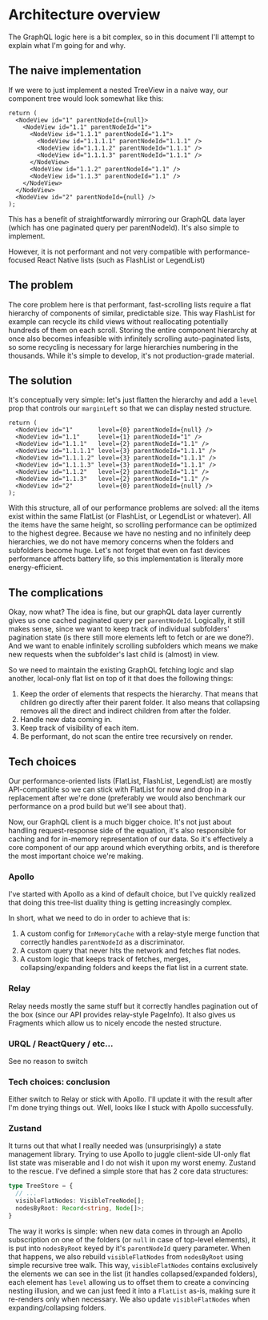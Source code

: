# Architecture overview
The GraphQL logic here is a bit complex, so in this document I'll attempt to explain what I'm going for and why.

## The naive implementation
If we were to just implement a nested TreeView in a naive way, our component tree would look somewhat like this:

```tsx
return (
  <NodeView id="1" parentNodeId={null}>
    <NodeView id="1.1" parentNodeId="1">
      <NodeView id="1.1.1" parentNodeId="1.1">
        <NodeView id="1.1.1.1" parentNodeId="1.1.1" />
        <NodeView id="1.1.1.2" parentNodeId="1.1.1" />
        <NodeView id="1.1.1.3" parentNodeId="1.1.1" />
      </NodeView>
      <NodeView id="1.1.2" parentNodeId="1.1" />
      <NodeView id="1.1.3" parentNodeId="1.1" />
    </NodeView>
  </NodeView>
  <NodeView id="2" parentNodeId={null} />
);
```

This has a benefit of straightforwardly mirroring our GraphQL data layer (which has one paginated query per parentNodeId).
It's also simple to implement.

However, it is not performant and not very compatible with performance-focused React Native lists (such as FlashList or LegendList)

## The problem
The core problem here is that performant, fast-scrolling lists require a flat hierarchy of components of similar, predictable size.
This way FlashList for example can recycle its child views without reallocating potentially hundreds of them on each scroll.
Storing the entire component hierarchy at once also becomes infeasible with infinitely scrolling auto-paginated lists, so some recycling is necessary for large hierarchies numbering in the thousands.
While it's simple to develop, it's not production-grade material.

## The solution
It's conceptually very simple: let's just flatten the hierarchy and add a `level` prop that controls our `marginLeft` so that we can display nested structure.

```tsx
return (
  <NodeView id="1"       level={0} parentNodeId={null} />
  <NodeView id="1.1"     level={1} parentNodeId="1" />
  <NodeView id="1.1.1"   level={2} parentNodeId="1.1" />
  <NodeView id="1.1.1.1" level={3} parentNodeId="1.1.1" />
  <NodeView id="1.1.1.2" level={3} parentNodeId="1.1.1" />
  <NodeView id="1.1.1.3" level={3} parentNodeId="1.1.1" />
  <NodeView id="1.1.2"   level={2} parentNodeId="1.1" />
  <NodeView id="1.1.3"   level={2} parentNodeId="1.1" />
  <NodeView id="2"       level={0} parentNodeId={null} />
);
```

With this structure, all of our performance problems are solved: all the items exist within the same FlatList (or FlashList, or LegendList or whatever). All the items have the same height, so scrolling performance can be optimized to the highest degree. Because we have no nesting and no infinitely deep hierarchies, we do not have memory concerns when the folders and subfolders become huge. Let's not forget that even on fast devices performance affects battery life, so this implementation is literally more energy-efficient.

## The complications
Okay, now what? The idea is fine, but our graphQL data layer currently gives us one cached paginated query per `parentNodeId`.
Logically, it still makes sense, since we want to keep track of individual subfolders' pagination state (is there still more elements left to fetch or are we done?). And we want to enable infinitely scrolling subfolders which means we make new requests when the subfolder's last child is (almost) in view.

So we need to maintain the existing GraphQL fetching logic and slap another, local-only flat list on top of it that does the following things:

1. Keep the order of elements that respects the hierarchy.
   That means that children go directly after their parent folder.
   It also means that collapsing removes all the direct and indirect children from after the folder.
1. Handle new data coming in.
1. Keep track of visibility of each item.
1. Be performant, do not scan the entire tree recursively on render.

## Tech choices
Our performance-oriented lists (FlatList, FlashList, LegendList) are mostly API-compatible so we can stick with FlatList for now and drop in a replacement after we're done (preferably we would also benchmark our performance on a prod build but we'll see about that).

Now, our GraphQL client is a much bigger choice. It's not just about handling request-response side of the equation, it's also responsible for caching and for in-memory representation of our data. So it's effectively a core component of our app around which everything orbits, and is therefore the most important choice we're making.

### Apollo
I've started with Apollo as a kind of default choice, but I've quickly realized that doing this tree-list duality thing is getting increasingly complex.

In short, what we need to do in order to achieve that is:
1. A custom config for `InMemoryCache` with a relay-style merge function that correctly handles `parentNodeId` as a discriminator.
1. A custom query that never hits the network and fetches flat nodes.
1. A custom logic that keeps track of fetches, merges, collapsing/expanding folders and keeps the flat list in a current state. 

### Relay
Relay needs mostly the same stuff but it correctly handles pagination out of the box (since our API provides relay-style PageInfo). It also gives us Fragments which allow us to nicely encode the nested structure.

### URQL / ReactQuery / etc...
See no reason to switch

### Tech choices: conclusion
Either switch to Relay or stick with Apollo. I'll update it with the result after I'm done trying things out.
Well, looks like I stuck with Apollo successfully.

### Zustand
It turns out that what I really needed was (unsurprisingly) a state management library.
Trying to use Apollo to juggle client-side UI-only flat list state was miserable and I do not wish it upon my worst enemy.
Zustand to the rescue. I've defined a simple store that has 2 core data structures:

```ts
type TreeStore = {
  // ...
  visibleFlatNodes: VisibleTreeNode[];
  nodesByRoot: Record<string, Node[]>;
}
```

The way it works is simple: when new data comes in through an Apollo subscription on one of the folders (or `null` in case of top-level elements), it is put into `nodesByRoot` keyed by it's `parentNodeId` query parameter. When that happens, we also rebuild `visibleFlatNodes` from `nodesByRoot` using simple recursive tree walk. This way, `visibleFlatNodes` contains exclusively the elements we can see in the list (it handles collapsed/expanded folders), each element has `level` allowing us to offset them to create a convincing nesting illusion, and we can just feed it into a `FlatList` as-is, making sure it re-renders only when necessary. We also update `visibleFlatNodes` when expanding/collapsing folders.
